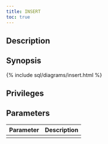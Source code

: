 ```yaml
---
title: INSERT
toc: true
---
```


## Description

## Synopsis

{% include sql/diagrams/insert.html %}

## Privileges

## Parameters

| Parameter | Description |
|-----------|-------------|
|  |  |
